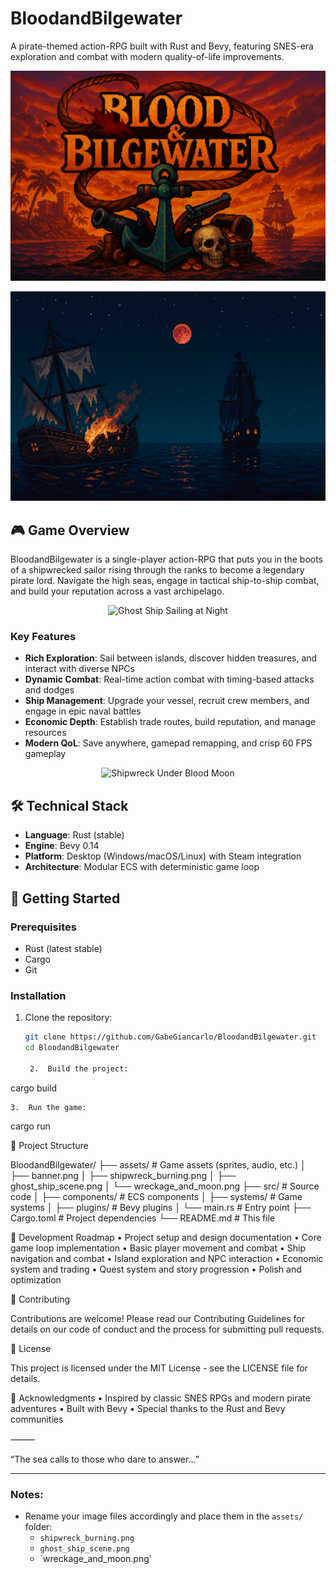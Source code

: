 
# BloodandBilgewater

A pirate-themed action-RPG built with Rust and Bevy, featuring SNES-era exploration and combat with modern quality-of-life improvements.

![BloodandBilgewater Logo](assets/banner.png)

<p align="center">
  <img src="assets/shipwreck_burning.png" alt="Shipwreck Burning" width="600"/>
</p>

## 🎮 Game Overview

BloodandBilgewater is a single-player action-RPG that puts you in the boots of a shipwrecked sailor rising through the ranks to become a legendary pirate lord. Navigate the high seas, engage in tactical ship-to-ship combat, and build your reputation across a vast archipelago.

<p align="center">
  <img src="assets/map.png" alt="Ghost Ship Sailing at Night" width="600"/>
</p>

### Key Features

- **Rich Exploration**: Sail between islands, discover hidden treasures, and interact with diverse NPCs
- **Dynamic Combat**: Real-time action combat with timing-based attacks and dodges
- **Ship Management**: Upgrade your vessel, recruit crew members, and engage in epic naval battles
- **Economic Depth**: Establish trade routes, build reputation, and manage resources
- **Modern QoL**: Save anywhere, gamepad remapping, and crisp 60 FPS gameplay

<p align="center">
  <img src="assets/wreckage_and_moon.png" alt="Shipwreck Under Blood Moon" width="600"/>
</p>

## 🛠️ Technical Stack

- **Language**: Rust (stable)
- **Engine**: Bevy 0.14
- **Platform**: Desktop (Windows/macOS/Linux) with Steam integration
- **Architecture**: Modular ECS with deterministic game loop

## 🚀 Getting Started

### Prerequisites

- Rust (latest stable)
- Cargo
- Git

### Installation

1. Clone the repository:
   ```bash
   git clone https://github.com/GabeGiancarlo/BloodandBilgewater.git
   cd BloodandBilgewater

	2.	Build the project:

cargo build


	3.	Run the game:

cargo run



📁 Project Structure

BloodandBilgewater/
├── assets/           # Game assets (sprites, audio, etc.)
│   ├── banner.png
│   ├── shipwreck_burning.png
│   ├── ghost_ship_scene.png
│   └── wreckage_and_moon.png
├── src/             # Source code
│   ├── components/  # ECS components
│   ├── systems/     # Game systems
│   ├── plugins/     # Bevy plugins
│   └── main.rs      # Entry point
├── Cargo.toml       # Project dependencies
└── README.md        # This file

🎨 Development Roadmap
	•	Project setup and design documentation
	•	Core game loop implementation
	•	Basic player movement and combat
	•	Ship navigation and combat
	•	Island exploration and NPC interaction
	•	Economic system and trading
	•	Quest system and story progression
	•	Polish and optimization

🤝 Contributing

Contributions are welcome! Please read our Contributing Guidelines for details on our code of conduct and the process for submitting pull requests.

📝 License

This project is licensed under the MIT License - see the LICENSE file for details.

🙏 Acknowledgments
	•	Inspired by classic SNES RPGs and modern pirate adventures
	•	Built with Bevy
	•	Special thanks to the Rust and Bevy communities

⸻

“The sea calls to those who dare to answer…”

---

### Notes:
- Rename your image files accordingly and place them in the `assets/` folder:
  - `shipwreck_burning.png`
  - `ghost_ship_scene.png`
  - `wreckage_and_moon.png'
